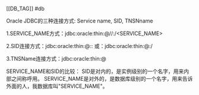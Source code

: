[[DB_TAG]] #db 

Oracle JDBC的三种连接方式:
Service name, SID, TNSNname

1.SERVICE_NAME方式：jdbc:oracle:thin:@//<host>:<port>/<SERVICE_NAME>  

2.SID连接方式：jdbc:oracle:thin:@<host>:<port>:<SID> 
                    或：jdbc:oracle:thin:@<host>:<port>/<SID>

3.TNSName连接方式：jdbc:oracle:thin:@<TNSName>

SERVICE_NAME和SID的比较：
    SID是对内的，是实例级别的一个名字，用来内部之间称呼用。
    SERVICE_NAME是对外的，是数据库级别的一个名字，用来告诉外面的人，我数据库叫"SERVICE_NAME"。